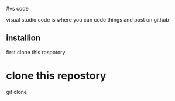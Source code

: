 #vs code

visual studio code is where you can code things and post on github

## installion

first clone this rospotory

<!-- start:code block -->
# clone this repostory
git clone 
